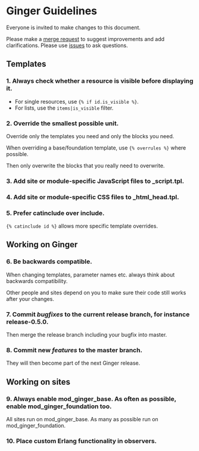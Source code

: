 Ginger Guidelines
=================

Everyone is invited to make changes to this document.

Please make a [merge request](https://gitlab.driebit.nl/driebit/ginger/merge_requests)
to suggest improvements and add clarifications. Please use [issues](https://gitlab.driebit.nl/driebit/ginger/issues)
to ask questions.

## Templates

### 1. Always check whether a resource is visible before displaying it.

* For single resources, use `{% if id.is_visible %}`.
* For lists, use the `items|is_visible` filter.

### 2. Override the smallest possible unit.

Override only the templates you need and only the blocks you need. 

When overriding a base/foundation template, use `{% overrules %}` where 
possible. 

Then only overwrite the blocks that you really need to overwrite. 

### 3. Add site or module-specific JavaScript files to _script.tpl.

### 4. Add site or module-specific CSS files to _html_head.tpl.

### 5. Prefer catinclude over include.

`{% catinclude id %}` allows more specific template overrides. 
   
## Working on Ginger

### 6. Be backwards compatible.

When changing templates, parameter names etc. always think about backwards
compatibility. 

Other people and sites depend on you to make sure their code
still works after your changes.

### 7. Commit *bugfixes* to the current release branch, for instance release-0.5.0.

Then merge the release branch including your bugfix into master.

### 8. Commit new *features* to the master branch.

They will then become part of the next Ginger release.

## Working on sites

### 9. Always enable mod_ginger_base. As often as possible, enable mod_ginger_foundation too.

All sites run on mod_ginger_base. As many as possible run on 
mod_ginger_foundation.

### 10. Place custom Erlang functionality in observers.